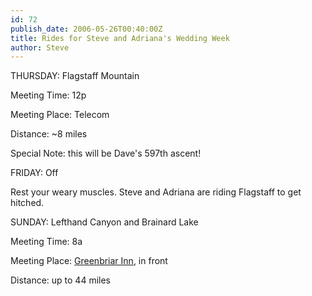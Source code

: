 ```yaml
---
id: 72
publish_date: 2006-05-26T00:40:00Z
title: Rides for Steve and Adriana's Wedding Week
author: Steve
---
```

THURSDAY: Flagstaff Mountain

Meeting Time: 12p

Meeting Place: Telecom

Distance: ~8 miles

Special Note: this will be Dave's 597th ascent!

FRIDAY: Off

Rest your weary muscles. Steve and Adriana are riding Flagstaff to get hitched.

SUNDAY: Lefthand Canyon and Brainard Lake

Meeting Time: 8a

Meeting Place: [Greenbriar Inn](http://www.google.com/maps?hl=en&lr=&q=greenbriar+inn&near=Boulder,+CO&radius=0.0&cid=40015000,-105270000,14818891129727888314&li=lmd&ll=40.133856,-105.282454&spn=0.004027,0.010493&om=1), in front

Distance: up to 44 miles